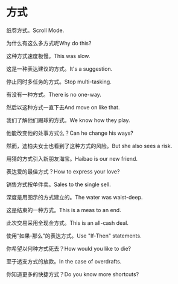 # 方式

<p><span class="chinese">纸卷方式。</span><span class="english">Scroll Mode.</span></p>

<p><span class="chinese">为什么有这么多方式呢</span><span class="english">Why do this?</span></p>

<p><span class="chinese">这种方式速度极慢。</span><span class="english">This was slow.</span></p>

<p><span class="chinese">这是一种表达建议的方式。</span><span class="english">It's a suggestion.</span></p>

<p><span class="chinese">停止同时多任务的方式。</span><span class="english">Stop multi-tasking.</span></p>

<p><span class="chinese">有没有一种方式。</span><span class="english">There is no one-way.</span></p>

<p><span class="chinese">然后以这种方式一直下去</span><span class="english">And move on like that.</span></p>

<p><span class="chinese">我们了解他们踢球的方式。</span><span class="english">We know how they play.</span></p>

<p><span class="chinese">他能改变他的处事方式么？</span><span class="english">Can he change his ways?</span></p>

<p><span class="chinese">然而，迪柏夫女士也看到了这种方式的风险。</span><span class="english">But she also sees a risk.</span></p>

<p><span class="chinese">用猜的方式引入新朋友海宝。</span><span class="english">Haibao is our new friend.</span></p>

<p><span class="chinese">表达爱的最佳方式？</span><span class="english">How to express your love?</span></p>

<p><span class="chinese">销售方式按单件卖。</span><span class="english">Sales to the single sell.</span></p>

<p><span class="chinese">深度是用图示的方式建立的。</span><span class="english">The water was waist-deep.</span></p>

<p><span class="chinese">这是结束的一种方式。</span><span class="english">This is a meas to an end.</span></p>

<p><span class="chinese">此次交易采用全现金方式。</span><span class="english">This is an all-cash deal.</span></p>

<p><span class="chinese">使用“如果-那么”的表达方式。</span><span class="english">Use "If-Then" statements.</span></p>

<p><span class="chinese">你希望以何种方式死去？</span><span class="english">How would you like to die?</span></p>

<p><span class="chinese">至于透支方式的放款。</span><span class="english">In the case of overdrafts.</span></p>

<p><span class="chinese">你知道更多的快捷方式？</span><span class="english">Do you know more shortcuts?</span></p>

